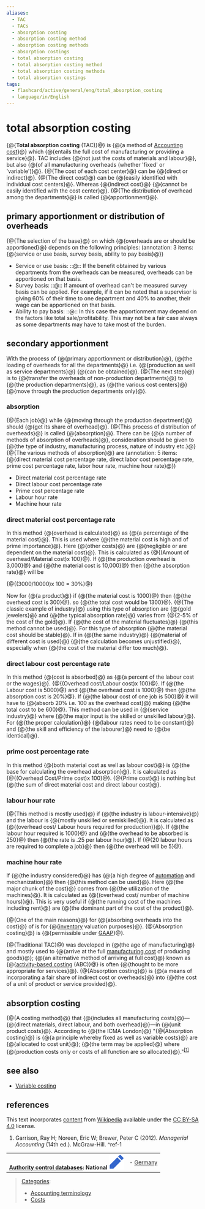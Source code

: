 ```yaml
---
aliases:
  - TAC
  - TACs
  - absorption costing
  - absorption costing method
  - absorption costing methods
  - absorption costings
  - total absorption costing
  - total absorption costing method
  - total absorption costing methods
  - total absorption costings
tags:
  - flashcard/active/general/eng/total_absorption_costing
  - language/in/English
---
```


# total absorption costing

<!-- | ![](../../archives/Wikimedia%20Commons/Question%20book-new.svg) | This article __needs additional citations for [verification](https://en.wikipedia.org/wiki/Wikipedia:Verifiability)__. Please help [improve this article](https://en.wikipedia.org/wiki/Special:EditPage/Total%20absorption%20costing) by [adding citations to reliable sources](https://en.wikipedia.org/wiki/Help:Referencing%20for%20beginners). Unsourced material may be challenged and removed. <br/> _Find sources:_ ["Total absorption costing"](https://www.google.com/search?as_eq=wikipedia&q=%22Total+absorption+costing%22) – [news](https://www.google.com/search?tbm=nws&q=%22Total+absorption+costing%22+-wikipedia&tbs=ar:1) __·__ [newspapers](https://www.google.com/search?&q=%22Total+absorption+costing%22&tbs=bkt:s&tbm=bks) __·__ [books](https://www.google.com/search?tbs=bks:1&q=%22Total+absorption+costing%22+-wikipedia) __·__ [scholar](https://scholar.google.com/scholar?q=%22Total+absorption+costing%22) __·__ [JSTOR](https://www.jstor.org/action/doBasicSearch?Query=%22Total+absorption+costing%22&acc=on&wc=on) _\(May 2014\)__\([Learn how and when to remove this message](https://en.wikipedia.org/wiki/Help:Maintenance%20template%20removal)\)_ | -->

{@{__Total absorption costing__ \(TAC\)}@} is {@{a method of [Accounting cost](accounting%20cost.md)}@} which {@{entails the full cost of manufacturing or providing a service}@}. TAC includes {@{not just the costs of materials and labour}@}, but also {@{of all manufacturing overheads \(whether 'fixed' or 'variable'\)}@}. {@{The cost of each cost center}@} can be {@{direct or indirect}@}. {@{The direct cost}@} can be {@{easily identified with individual cost centers}@}. Whereas {@{indirect cost}@} {@{cannot be easily identified with the cost center}@}. {@{The distribution of overhead among the departments}@} is called {@{apportionment}@}. <!--SR:!2026-06-09,238,330!2026-06-15,243,330!2026-06-07,237,330!2025-11-02,72,330!2025-10-17,58,310!2026-06-10,239,330!2025-10-17,58,310!2026-06-11,240,330!2026-06-20,247,330!2026-06-07,237,330!2026-06-19,246,330!2026-06-13,241,330!2026-06-01,231,330-->

## primary apportionment or distribution of overheads

{@{The selection of the base}@} on which {@{overheads are or should be apportioned}@} depends on the following principles: \(annotation: 3 items: {@{service or use basis, survey basis, ability to pay basis}@}\) <!--SR:!2026-06-18,246,330!2026-06-05,235,330!2025-10-17,58,310-->

- Service or use basis: ::@:: If the benefit obtained by various departments from the overheads can be measured, overheads can be apportioned on that basis. <!--SR:!2026-06-15,243,330!2026-06-07,237,330-->
- Survey basis: ::@:: If amount of overhead can't be measured survey basis can be applied. For example, if it can be noted that a supervisor is giving 60% of their time to one department and 40% to another, their wage can be apportioned on that basis. <!--SR:!2025-10-24,64,330!2026-06-19,246,330-->
- Ability to pay basis: ::@:: In this case the apportionment may depend on the factors like total sale/profitability. This may not be a fair case always as some departments may have to take most of the burden. <!--SR:!2026-06-06,236,330!2025-11-14,29,290-->

## secondary apportionment

With the process of {@{primary apportionment or distribution}@}, {@{the loading of overheads for all the departments}@} i.e. {@{production as well as service departments}@} {@{can be obtained}@}. {@{The next step}@} is to {@{transfer the overheads of non-production departments}@} to {@{the production departments}@}, as {@{the various cost centers}@} {@{move through the production departments only}@}. <!--SR:!2026-06-09,238,330!2025-10-17,58,310!2025-10-17,58,310!2025-10-17,58,310!2026-06-21,248,330!2025-10-17,58,310!2026-06-10,239,330!2025-11-07,76,330!2026-06-02,232,330-->

### absorption

{@{Each job}@} while {@{moving through the production department}@} should {@{get its share of overhead}@}. {@{This process of distribution of overheads}@} is called {@{absorption}@}. There can be {@{a number of methods of absorption of overheads}@}, consideration should be given to {@{the type of industry, manufacturing process, nature of industry etc.}@} {@{The various methods of absorption}@} are \(annotation: 5 items: {@{direct material cost percentage rate, direct labor cost percentage rate, prime cost percentage rate, labor hour rate, machine hour rate}@}\) <!--SR:!2026-06-21,248,330!2026-06-23,250,330!2026-06-24,251,330!2026-06-12,241,330!2026-06-16,244,330!2026-06-08,237,330!2026-03-24,175,310!2026-06-24,251,330!2025-10-17,58,310-->

- Direct material cost percentage rate
- Direct labour cost percentage rate
- Prime cost percentage rate
- Labour hour rate
- Machine hour rate

### direct material cost percentage rate

In this method {@{overhead is calculated}@} as {@{a percentage of the material cost}@}. This is used where {@{the material cost is high and of prime importance}@}. Here {@{other costs}@} are {@{negligible or are dependent on the material cost}@}. This is calculated as {@{\(Amount of overhead/Material cost\)x 100}@}. If {@{the production overhead is 3,000}@} and {@{the material cost is 10,000}@} then {@{the absorption rate}@} will be <p> {@{\(3000/10000\)x 100 = 30%}@} <!--SR:!2025-10-23,63,330!2026-06-18,246,330!2025-10-17,58,310!2026-06-06,236,330!2025-11-07,76,330!2026-06-14,242,330!2026-06-17,245,330!2025-10-17,58,310!2026-06-11,240,330!2025-11-07,76,330-->

Now for {@{a product}@} if {@{the material cost is 1000}@} then {@{the overhead cost is 300}@}. so {@{the total cost would be 1300}@}. {@{The classic example of industry}@} using this type of absorption are {@{gold jewelers}@} and {@{the typical absorption rate}@} varies from {@{2-5% of the cost of the gold}@}. If {@{the cost of the material fluctuates}@} {@{this method cannot be used}@}. For this type of absorption {@{the material cost should be stable}@}. If in {@{the same industry}@} {@{material of different cost is used}@} {@{the calculation becomes unjustified}@}, especially when {@{the cost of the material differ too much}@}. <!--SR:!2025-11-02,72,330!2025-11-02,72,330!2026-06-12,241,330!2026-06-13,241,330!2026-06-07,237,330!2026-06-06,236,330!2026-06-07,237,330!2025-10-17,58,310!2026-06-23,250,330!2026-06-04,234,330!2026-06-07,237,330!2025-10-17,58,310!2025-10-17,58,310!2026-06-11,240,330!2025-11-02,72,330-->

### direct labour cost percentage rate

In this method {@{cost is absorbed}@} as {@{a percent of the labour cost or the wages}@}. {@{\(Overhead cost/Labour cost\)x 100}@}. If {@{the Labour cost is 5000}@} and {@{the overhead cost is 1000}@} then {@{the absorption cost is 20%}@}. If {@{the labour cost of one job is 500}@} it will have to {@{absorb 20% i.e. 100 as the overhead cost}@} making {@{the total cost to be 600}@}. This method can be used in {@{service industry}@} where {@{the major input is the skilled or unskilled labour}@}. For {@{the proper calculation}@} {@{labour rates need to be constant}@} and {@{the skill and efficiency of the labourer}@} need to {@{be identical}@}. <!--SR:!2025-10-17,58,310!2026-05-31,230,330!2026-05-29,228,330!2025-11-02,72,330!2026-06-15,243,330!2026-06-22,249,330!2026-06-15,243,330!2025-10-17,58,310!2026-06-16,244,330!2026-06-12,241,330!2026-06-12,241,330!2026-06-08,237,330!2025-10-17,58,310!2026-06-04,234,330!2026-06-19,246,330-->

### prime cost percentage rate

In this method {@{both material cost as well as labour cost}@} is {@{the base for calculating the overhead absorption}@}. It is calculated as {@{\(Overhead Cost/Prime cost\)x 100}@}. {@{Prime cost}@} is nothing but {@{the sum of direct material cost and direct labour cost}@}. <!--SR:!2026-06-17,245,330!2025-10-17,58,310!2026-06-18,246,330!2026-06-14,242,330!2026-05-30,229,330-->

### labour hour rate

{@{This method is mostly used}@} if {@{the industry is labour-intensive}@} and the labour is {@{mostly unskilled or semiskilled}@}. It is calculated as {@{\(overhead cost/ Labour hours required for production\)}@}. If {@{the labour hour required is 1000}@} and {@{the overhead to be absorbed is 250}@} then {@{the rate is .25 per labour hour}@}. If {@{20 labour hours are required to complete a job}@} then {@{the overhead will be 5}@}. <!--SR:!2026-06-14,242,330!2026-06-08,237,330!2025-10-22,62,330!2026-06-20,247,330!2026-06-13,241,330!2026-06-06,236,330!2026-06-08,237,330!2025-10-17,58,310!2026-06-16,244,330-->

### machine hour rate

If {@{the industry considered}@} has {@{a high degree of [automation](automation.md) and mechanization}@} then {@{this method can be used}@}. Here {@{the major chunk of the cost}@} comes from {@{the utilization of the machines}@}. It is calculated as {@{\(overhead cost/ number of machine hours\)}@}. This is very useful if {@{the running cost of the machines including rent}@} are {@{the dominant part of the cost of the product}@}. <!--SR:!2025-10-24,64,330!2026-06-10,239,330!2026-06-03,233,330!2026-06-05,235,330!2026-06-22,249,330!2025-11-07,76,330!2026-06-24,251,330!2026-06-23,250,330-->

{@{One of the main reasons}@} for {@{absorbing overheads into the cost}@} of is for {@{[inventory](inventory.md) valuation purposes}@}. {@{Absorption costing}@} is {@{permissible under [GAAP](generally%20accepted%20accounting%20principles.md)}@}. <!--SR:!2025-11-07,76,330!2026-06-19,246,330!2026-06-21,248,330!2026-06-20,247,330!2025-10-17,58,310-->

{@{Traditional TAC}@} was developed in {@{the age of manufacturing}@} and mostly used to {@{arrive at the full [manufacturing cost](manufacturing%20cost.md) of producing goods}@}; {@{an alternative method of arriving at full cost}@} known as {@{[activity-based costing](activity-based%20costing.md) \(ABC\)}@} is often {@{thought to be more appropriate for services}@}. {@{Absorption costing}@} is {@{a means of incorporating a fair share of indirect cost or overheads}@} into {@{the cost of a unit of product or service provided}@}. <!--SR:!2026-06-09,238,330!2025-10-17,58,310!2026-06-13,241,330!2025-10-21,61,330!2026-06-18,246,330!2025-11-02,72,330!2026-06-09,238,330!2026-06-10,239,330!2026-06-17,245,330-->

## absorption costing

{@{A costing method}@} that {@{includes all manufacturing costs}@}—{@{direct materials, direct labour, and both overhead}@}—in {@{unit product costs}@}. According to {@{the ICMA London}@} "{@{Absorption costing}@} is {@{a principle whereby fixed as well as variable costs}@} are {@{allocated to cost unit}@}; {@{the term may be applied}@} where {@{production costs only or costs of all function are so allocated}@}."<sup>[\[1\]](#^ref-1)</sup> <!--SR:!2026-06-09,238,330!2026-06-20,247,330!2025-10-17,58,310!2026-06-14,242,330!2026-06-07,237,330!2026-06-21,248,330!2026-06-08,237,330!2026-06-22,249,330!2026-06-06,236,330!2026-06-11,240,330-->

## see also

- [Variable costing](variable%20costing.md)

## references

This text incorporates [content](https://en.wikipedia.org/wiki/total_absorption_costing) from [Wikipedia](Wikipedia.md) available under the [CC BY-SA 4.0](https://creativecommons.org/licenses/by-sa/4.0/) license.

1. <a id="CITEREFGarrisonNoreenBrewer2012"></a> Garrison, Ray H; Noreen, Eric W; Brewer, Peter C \(2012\). _Managerial Accounting_ \(14th ed.\). McGraw-Hill. <a id="^ref-1"></a>^ref-1

|                                                                                                                                                                                                                                                                   |                                              |
| ----------------------------------------------------------------------------------------------------------------------------------------------------------------------------------------------------------------------------------------------------------------: | -------------------------------------------- |
| __[Authority control databases](https://en.wikipedia.org/wiki/Help:Authority%20control): National [![Edit this at Wikidata](../../archives/Wikimedia%20Commons/OOjs%20UI%20icon%20edit-ltr-progressive.svg)](https://www.wikidata.org/wiki/Q213375#identifiers)__ | - [Germany](https://d-nb.info/gnd/4125500-8) |

> [Categories](https://en.wikipedia.org/wiki/Help:Category):
>
> - [Accounting terminology](https://en.wikipedia.org/wiki/Category:Accounting%20terminology)
> - [Costs](https://en.wikipedia.org/wiki/Category:Costs)
